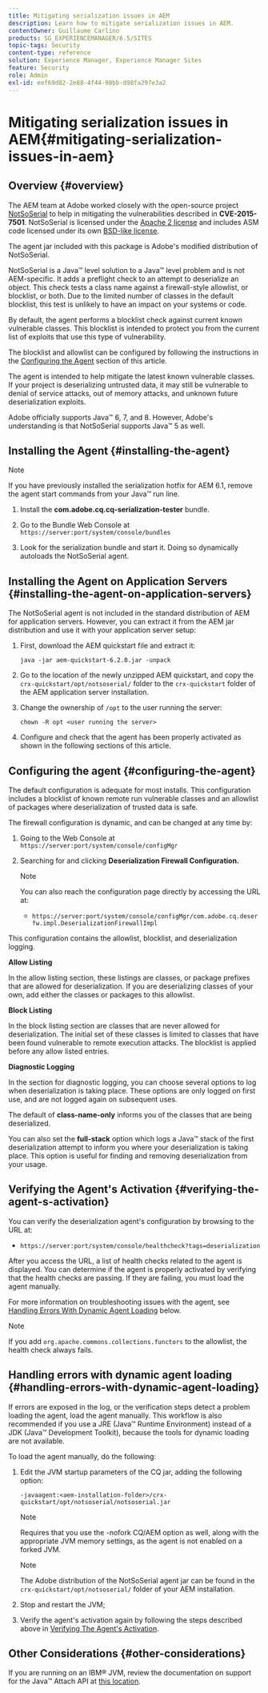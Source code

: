 ```yaml
---
title: Mitigating serialization issues in AEM
description: Learn how to mitigate serialization issues in AEM.
contentOwner: Guillaume Carlino
products: SG_EXPERIENCEMANAGER/6.5/SITES
topic-tags: Security
content-type: reference
solution: Experience Manager, Experience Manager Sites
feature: Security
role: Admin
exl-id: eef69d02-2e88-4f44-98bb-d98fa297e3a2
---
```

# Mitigating serialization issues in AEM{#mitigating-serialization-issues-in-aem}

## Overview {#overview}

The AEM team at Adobe worked closely with the open-source project [NotSoSerial](https://github.com/kantega/notsoserial) to help in mitigating the vulnerabilities described in **CVE-2015-7501**. NotSoSerial is licensed under the [Apache 2 license](https://www.apache.org/licenses/LICENSE-2.0) and includes ASM code licensed under its own [BSD-like license](https://asm.ow2.io/).

The agent jar included with this package is Adobe's modified distribution of NotSoSerial.

NotSoSerial is a Java&trade; level solution to a Java&trade; level problem and is not AEM-specific. It adds a preflight check to an attempt to deserialize an object. This check tests a class name against a firewall-style allowlist, or blocklist, or both. Due to the limited number of classes in the default blocklist, this test is unlikely to have an impact on your systems or code.

By default, the agent performs a blocklist check against current known vulnerable classes. This blocklist is intended to protect you from the current list of exploits that use this type of vulnerability.

The blocklist and allowlist can be configured by following the instructions in the [Configuring the Agent](/help/sites-administering/mitigating-serialization-issues.md#configuring-the-agent) section of this article.

The agent is intended to help mitigate the latest known vulnerable classes. If your project is deserializing untrusted data, it may still be vulnerable to denial of service attacks, out of memory attacks, and unknown future deserialization exploits.

Adobe officially supports Java&trade; 6, 7, and 8. However, Adobe's understanding is that NotSoSerial supports Java&trade; 5 as well.

## Installing the Agent {#installing-the-agent}

>[!NOTE]
>
>If you have previously installed the serialization hotfix for AEM 6.1, remove the agent start commands from your Java&trade; run line.

1. Install the **com.adobe.cq.cq-serialization-tester** bundle.

1. Go to the Bundle Web Console at `https://server:port/system/console/bundles`
1. Look for the serialization bundle and start it. Doing so dynamically autoloads the NotSoSerial agent.

## Installing the Agent on Application Servers {#installing-the-agent-on-application-servers}

The NotSoSerial agent is not included in the standard distribution of AEM for application servers. However, you can extract it from the AEM jar distribution and use it with your application server setup:

1. First, download the AEM quickstart file and extract it:

   ```shell
   java -jar aem-quickstart-6.2.0.jar -unpack
   ```

1. Go to the location of the newly unzipped AEM quickstart, and copy the `crx-quickstart/opt/notsoserial/` folder to the `crx-quickstart` folder of the AEM application server installation.

1. Change the ownership of `/opt` to the user running the server:

   ```shell
   chown -R opt <user running the server>
   ```

1. Configure and check that the agent has been properly activated as shown in the following sections of this article.

## Configuring the agent {#configuring-the-agent}

The default configuration is adequate for most installs. This configuration includes a blocklist of known remote run vulnerable classes and an allowlist of packages where deserialization of trusted data is safe.

The firewall configuration is dynamic, and can be changed at any time by:

1. Going to the Web Console at `https://server:port/system/console/configMgr`
1. Searching for and clicking **Deserialization Firewall Configuration.**

   >[!NOTE]
   >
   >You can also reach the configuration page directly by accessing the URL at:
   >
   >* `https://server:port/system/console/configMgr/com.adobe.cq.deserfw.impl.DeserializationFirewallImpl`

This configuration contains the allowlist, blocklist, and deserialization logging.

**Allow Listing**

In the allow listing section, these listings are classes, or package prefixes that are allowed for deserialization. If you are deserializing classes of your own, add either the classes or packages to this allowlist.

**Block Listing**

In the block listing section are classes that are never allowed for deserialization. The initial set of these classes is limited to classes that have been found vulnerable to remote execution attacks. The blocklist is applied before any allow listed entries.

**Diagnostic Logging**

In the section for diagnostic logging, you can choose several options to log when deserialization is taking place. These options are only logged on first use, and are not logged again on subsequent uses.

The default of **class-name-only** informs you of the classes that are being deserialized.

You can also set the **full-stack** option which logs a Java&trade; stack of the first deserialization attempt to inform you where your deserialization is taking place. This option is useful for finding and removing deserialization from your usage.

## Verifying the Agent's Activation {#verifying-the-agent-s-activation}

You can verify the deserialization agent's configuration by browsing to the URL at:

* `https://server:port/system/console/healthcheck?tags=deserialization`

After you access the URL, a list of health checks related to the agent is displayed. You can determine if the agent is properly activated by verifying that the health checks are passing. If they are failing, you must load the agent manually.

For more information on troubleshooting issues with the agent, see [Handling Errors With Dynamic Agent Loading](#handling-errors-with-dynamic-agent-loading) below.

>[!NOTE]
>
>If you add `org.apache.commons.collections.functors` to the allowlist, the health check always fails.

## Handling errors with dynamic agent loading {#handling-errors-with-dynamic-agent-loading}

If errors are exposed in the log, or the verification steps detect a problem loading the agent, load the agent manually. This workflow is also recommended if you use a JRE (Java&trade; Runtime Environment) instead of a JDK (Java&trade; Development Toolkit), because the tools for dynamic loading are not available.

To load the agent manually, do the following:

1. Edit the JVM startup parameters of the CQ jar, adding the following option:

   ```shell
   -javaagent:<aem-installation-folder>/crx-quickstart/opt/notsoserial/notsoserial.jar
   ```

   >[!NOTE]
   >
   >Requires that you use the -nofork CQ/AEM option as well, along with the appropriate JVM memory settings, as the agent is not enabled on a forked JVM.

   >[!NOTE]
   >
   >The Adobe distribution of the NotSoSerial agent jar can be found in the `crx-quickstart/opt/notsoserial/` folder of your AEM installation.

1. Stop and restart the JVM;

1. Verify the agent's activation again by following the steps described above in [Verifying The Agent's Activation](/help/sites-administering/mitigating-serialization-issues.md#verifying-the-agent-s-activation).

## Other Considerations {#other-considerations}

If you are running on an IBM&reg; JVM, review the documentation on support for the Java&trade; Attach API at [this location](https://www.ibm.com/docs/en/sdk-java-technology/8?topic=documentation-java-attach-api).
